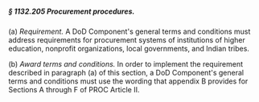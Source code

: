 ##### § 1132.205 Procurement procedures. #####

(a) *Requirement.* A DoD Component's general terms and conditions must address requirements for procurement systems of institutions of higher education, nonprofit organizations, local governments, and Indian tribes.

(b) *Award terms and conditions.* In order to implement the requirement described in paragraph (a) of this section, a DoD Component's general terms and conditions must use the wording that appendix B provides for Sections A through F of PROC Article II.